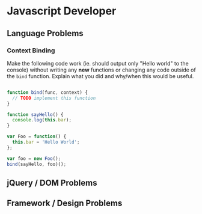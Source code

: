 
# Javascript Developer

## Language Problems

### Context Binding

Make the following code work (ie. should output only "Hello world" to the
console) without writing any **new** functions or changing any code outside of the
`bind` function. Explain what you did and why/when this would be useful.


```javascript

function bind(func, context) {
  // TODO implement this function
}

function sayHello() {
  console.log(this.bar);
}

var Foo = function() {
  this.bar = 'Hello World';
};

var foo = new Foo();
bind(sayHello, foo)();
```

## jQuery / DOM Problems
## Framework / Design Problems

